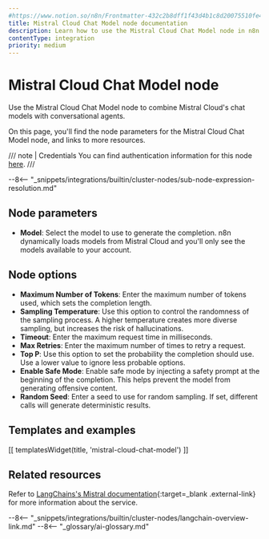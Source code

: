 ```yaml
---
#https://www.notion.so/n8n/Frontmatter-432c2b8dff1f43d4b1c8d20075510fe4
title: Mistral Cloud Chat Model node documentation
description: Learn how to use the Mistral Cloud Chat Model node in n8n. Follow technical documentation to integrate Mistral Cloud Chat Model node into your workflows.
contentType: integration
priority: medium
---
```


# Mistral Cloud Chat Model node

Use the Mistral Cloud Chat Model node to combine Mistral Cloud's chat models with conversational agents.

On this page, you'll find the node parameters for the Mistral Cloud Chat Model node, and links to more resources.

/// note | Credentials
You can find authentication information for this node [here](/integrations/builtin/credentials/mistral/).
///

--8<-- "_snippets/integrations/builtin/cluster-nodes/sub-node-expression-resolution.md"

## Node parameters

* **Model**: Select the model to use to generate the completion. n8n dynamically loads models from Mistral Cloud and you'll only see the models available to your account.

## Node options

* **Maximum Number of Tokens**: Enter the maximum number of tokens used, which sets the completion length.
* **Sampling Temperature**: Use this option to control the randomness of the sampling process. A higher temperature creates more diverse sampling, but increases the risk of hallucinations.
* **Timeout**: Enter the maximum request time in milliseconds.
* **Max Retries**: Enter the maximum number of times to retry a request.
* **Top P**: Use this option to set the probability the completion should use. Use a lower value to ignore less probable options. 
* **Enable Safe Mode**: Enable safe mode by injecting a safety prompt at the beginning of the completion. This helps prevent the model from generating offensive content.
* **Random Seed**: Enter a seed to use for random sampling. If set, different calls will generate deterministic results.

## Templates and examples

<!-- see https://www.notion.so/n8n/Pull-in-templates-for-the-integrations-pages-37c716837b804d30a33b47475f6e3780 -->
[[ templatesWidget(title, 'mistral-cloud-chat-model') ]]

## Related resources

Refer to [LangChains's Mistral documentation](https://js.langchain.com/docs/integrations/chat/mistral){:target=_blank .external-link} for more information about the service.

--8<-- "_snippets/integrations/builtin/cluster-nodes/langchain-overview-link.md"
--8<-- "_glossary/ai-glossary.md"
